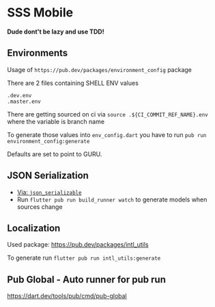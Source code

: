 # SSS Mobile

**Dude dont't be lazy and use TDD!** 

## Environments

Usage of `https://pub.dev/packages/environment_config` package

There are 2 files containing SHELL ENV values 
```
.dev.env
.master.env
```

There are getting sourced on ci via `source .${CI_COMMIT_REF_NAME}.env` where the variable is branch name

To generate those values into `env_config.dart` you have to run `pub run environment_config:generate`

Defaults are set to point to GURU. 

## JSON Serialization
- [Via: `json_serializable`](https://flutter.dev/docs/development/data-and-backend/json)
- Run `flutter pub run build_runner watch` to generate models when sources change

## Localization

Used package: https://pub.dev/packages/intl_utils

To generate run `flutter pub run intl_utils:generate`

## Pub Global - Auto runner for pub run
https://dart.dev/tools/pub/cmd/pub-global

